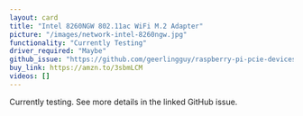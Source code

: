 ```yaml
---
layout: card
title: "Intel 8260NGW 802.11ac WiFi M.2 Adapter"
picture: "/images/network-intel-8260ngw.jpg"
functionality: "Currently Testing"
driver_required: "Maybe"
github_issue: "https://github.com/geerlingguy/raspberry-pi-pcie-devices/issues/76"
buy_link: https://amzn.to/3sbmLCM
videos: []
---
```

Currently testing. See more details in the linked GitHub issue.
